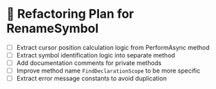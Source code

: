 # 🧹 Refactoring Plan for RenameSymbol

- [ ] Extract cursor position calculation logic from PerformAsync method
- [ ] Extract symbol identification logic into separate method
- [ ] Add documentation comments for private methods
- [ ] Improve method name `FindDeclarationScope` to be more specific
- [ ] Extract error message constants to avoid duplication
